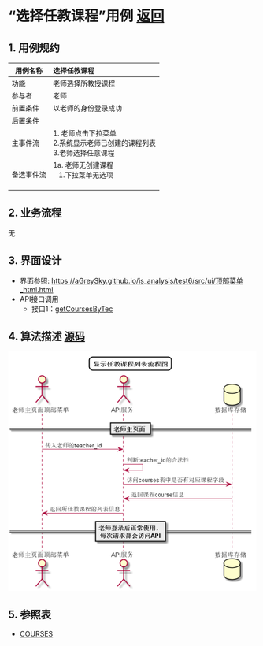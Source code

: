 # “选择任教课程”用例 [返回](../../README.md)

## 1. 用例规约

|用例名称|选择任教课程|
|-------|:-------------|
|功能|老师选择所教授课程|
|参与者|老师|
|前置条件| 以老师的身份登录成功|
|后置条件||
|主事件流| 1. 老师点击下拉菜单<br/>2.系统显示老师已创建的课程列表<br/>3.老师选择任意课程|
|备选事件流|1a. 老师无创建课程 <br/>&nbsp;&nbsp; 1.下拉菜单无选项 <br/> &nbsp;&nbsp;|

## 2. 业务流程
无

## 3. 界面设计
- 界面参照: https://aGreySky.github.io/is_analysis/test6/src/ui/顶部菜单_html.html
- API接口调用
    - 接口1：[getCoursesByTec](../接口/getCoursesByTec.md)

## 4. 算法描述 [源码](../流程图/显示任教课程列表流程图.wsd)
![显示任教课程列表流程图](../images/流程图/显示任教课程列表流程图.png)
    
## 5. 参照表

- [COURSES](../数据库设计/数据库设计.md/#COURSES)